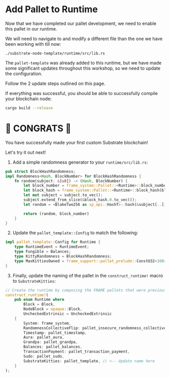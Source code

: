 # Add Pallet to Runtime

Now that we have completed our pallet development, we need to enable this pallet in our runtime.

We will need to navigate to and modify a different file than the one we have been working with till now:

```
./substrate-node-template/runtime/src/lib.rs
```

The `pallet-template` was already added to this runtime, but we have made some significant updates throughout this workshop, so we need to update the configuration.

Follow the 2 update steps outlined on this page.

If everything was successful, you should be able to successfully compile your blockchain node:

```bash
cargo build --release
```

# 🎉 CONGRATS 🎉

You have successfully made your first custom Substrate blockchain!

Let's try it out next!

<!-- slide:break-40 -->

1. Add a simple randomness generator to your `runtime/src/lib.rs`:

```rust
pub struct BlockHashRandomness;
impl Randomness<Hash, BlockNumber> for BlockHashRandomness {
	fn random(subject: &[u8]) -> (Hash, BlockNumber) {
		let block_number = frame_system::Pallet::<Runtime>::block_number();
		let block_hash = frame_system::Pallet::<Runtime>::block_hash(block_number);
		let mut subject = subject.to_vec();
		subject.extend_from_slice(&block_hash.0.to_vec());
		let random = <BlakeTwo256 as sp_api::HashT>::hash(&subject[..]);

		return (random, block_number)
	}
}
```

2. Update the `pallet_template::Config` to match the following:

```rust
impl pallet_template::Config for Runtime {
	type RuntimeEvent = RuntimeEvent;
	type Fungible = Balances;
	type KittyRandomness = BlockHashRandomness;
	type MaxKittiesOwned = frame_support::pallet_prelude::ConstU32<100>;
}
```

3. Finally, update the naming of the pallet in the `construct_runtime!` macro to `SubstrateKitties`:

```rust
// Create the runtime by composing the FRAME pallets that were previously configured.
construct_runtime!(
	pub enum Runtime where
		Block = Block,
		NodeBlock = opaque::Block,
		UncheckedExtrinsic = UncheckedExtrinsic
	{
		System: frame_system,
		RandomnessCollectiveFlip: pallet_insecure_randomness_collective_flip,
		Timestamp: pallet_timestamp,
		Aura: pallet_aura,
		Grandpa: pallet_grandpa,
		Balances: pallet_balances,
		TransactionPayment: pallet_transaction_payment,
		Sudo: pallet_sudo,
		SubstrateKitties: pallet_template, // <-- Update name here
	}
);
```
